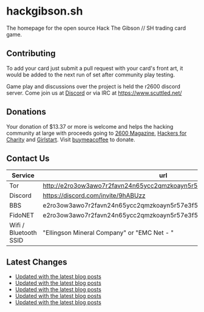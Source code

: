 # hackgibson.sh
The homepage for the open source Hack The Gibson // SH trading card game.


## Contributing

To add your card just submit a pull request with your card's front art, it would be added to the next run of set after community play testing.

Game play and discussions over the project is held the r2600 discord server. Come join us at [Discord](https://discord.com/invite/9hABUzz) or via IRC at https://www.scuttled.net/


## Donations

Your donation of $13.37 or more is welcome and helps the hacking community at large with proceeds going to [2600 Magazine](https://2600.com/), [Hackers for Charity](https://hackersforcharity.org) and [Girlstart](https://girlstart.org).  Visit [buymeacoffee](https://www.buymeacoffee.com/hackgibson.sh) to donate.


## Contact Us

Service | url
-|-
Tor | http://e2ro3ow3awo7r2favn24n65ycc2qmzkoayn5r57e3f56nvjwdcgg32ad.onion
Discord | https://discord.com/invite/9hABUzz
BBS | e2ro3ow3awo7r2favn24n65ycc2qmzkoayn5r57e3f56nvjwdcgg32ad.onion:23
FidoNET | e2ro3ow3awo7r2favn24n65ycc2qmzkoayn5r57e3f56nvjwdcgg32ad.onion:24554
Wifi / Bluetooth SSID | "Ellingson Mineral Company" or "EMC Net - <fidonet address>"

## Latest Changes
<!-- BLOG-POST-LIST:START -->
- [Updated with the latest blog posts](https://github.com/DFW2600/hackgibson.sh/commit/b825ddbf25152f1e65205decc3f26043bd3fa315)
- [Updated with the latest blog posts](https://github.com/DFW2600/hackgibson.sh/commit/9ede8101219b885d489c78fa7471e3d047f24709)
- [Updated with the latest blog posts](https://github.com/DFW2600/hackgibson.sh/commit/988db449ecefc5095b44f58abbec17913b54df26)
- [Updated with the latest blog posts](https://github.com/DFW2600/hackgibson.sh/commit/4e55bdf3cdbff2c1015d9253923e4e1b3b438b04)
- [Updated with the latest blog posts](https://github.com/DFW2600/hackgibson.sh/commit/b1ccabea45de4e4d6b999ce7c0d130e98d506386)
<!-- BLOG-POST-LIST:END -->
